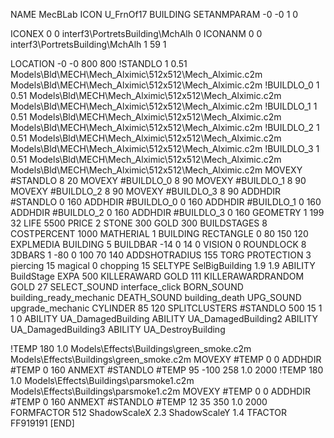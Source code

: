 NAME MecBLab
ICON U_FrnOf17
BUILDING
SETANMPARAM -0 -0 1 0

ICONEX 0 0 interf3\PortretsBuilding\MchAlh 0
ICONANM 0 0 interf3\PortretsBuilding\MchAlh 1 59 1

LOCATION -0 -0 800 800
!STANDLO      1 0.51 Models\Bld\MECH\Mech_Alximic\512x512\Mech_Alximic.c2m Models\Bld\MECH\Mech_Alximic\512x512\Mech_Alximic.c2m
!BUILDLO_0    1 0.51 Models\Bld\MECH\Mech_Alximic\512x512\Mech_Alximic.c2m Models\Bld\MECH\Mech_Alximic\512x512\Mech_Alximic.c2m
!BUILDLO_1    1 0.51 Models\Bld\MECH\Mech_Alximic\512x512\Mech_Alximic.c2m Models\Bld\MECH\Mech_Alximic\512x512\Mech_Alximic.c2m
!BUILDLO_2    1 0.51 Models\Bld\MECH\Mech_Alximic\512x512\Mech_Alximic.c2m Models\Bld\MECH\Mech_Alximic\512x512\Mech_Alximic.c2m
!BUILDLO_3    1 0.51 Models\Bld\MECH\Mech_Alximic\512x512\Mech_Alximic.c2m Models\Bld\MECH\Mech_Alximic\512x512\Mech_Alximic.c2m
MOVEXY #STANDLO   8 20
MOVEXY #BUILDLO_0 8 90
MOVEXY #BUILDLO_1 8 90
MOVEXY #BUILDLO_2 8 90
MOVEXY #BUILDLO_3 8 90
ADDHDIR #STANDLO 0 160
ADDHDIR #BUILDLO_0 0 160
ADDHDIR #BUILDLO_1 0 160
ADDHDIR #BUILDLO_2 0 160
ADDHDIR #BUILDLO_3 0 160
GEOMETRY 1 199 32
LIFE     5500
PRICE 2 STONE 300 GOLD 300
BUILDSTAGES 8
COSTPERCENT 1000
MATHERIAL 1 BUILDING
RECTANGLE    0 80 150 120
EXPLMEDIA BUILDING 5
BUILDBAR -14 0 14 0
VISION 0
ROUNDLOCK 8
3DBARS 1 -80 0 100 70 140
ADDSHOTRADIUS 155
TORG
PROTECTION 3 piercing 15 magical 0 chopping 15
SELTYPE SelBigBuilding 1.9 1.9
ABILITY BuildStage
EXPA 500
KILLERAWARD             GOLD 111
KILLERAWARDRANDOM       GOLD 27
SELECT_SOUND interface_click
BORN_SOUND building_ready_mechanic
DEATH_SOUND building_death
UPG_SOUND upgrade_mechanic
CYLINDER 85 120
SPLITCLUSTERS #STANDLO 500 15 1 1 0
ABILITY UA_DamagedBuilding
ABILITY UA_DamagedBuilding2
ABILITY UA_DamagedBuilding3
ABILITY UA_DestroyBuilding

!TEMP 180 1.0 Models\Effects\Buildings\green_smoke.c2m Models\Effects\Buildings\green_smoke.c2m
MOVEXY  #TEMP 0 0
ADDHDIR #TEMP 0 160
ANMEXT #STANDLO #TEMP 95 -100  258 1.0 2000
!TEMP 180 1.0 Models\Effects\Buildings\parsmoke1.c2m Models\Effects\Buildings\parsmoke1.c2m
MOVEXY  #TEMP 0 0
ADDHDIR #TEMP 0 160
ANMEXT #STANDLO #TEMP 12 35 350 1.0 2000
FORMFACTOR 512
ShadowScaleX 2.3
ShadowScaleY 1.4
TFACTOR FF919191
[END]
